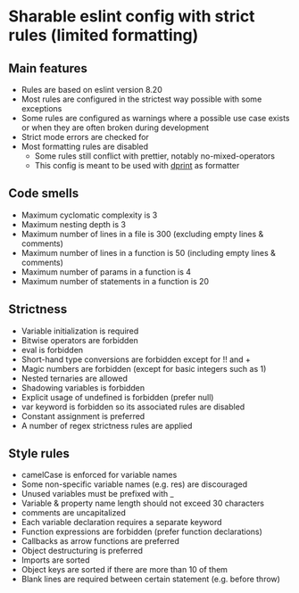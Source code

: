 # Sharable eslint config with strict rules (limited formatting)

## Main features

- Rules are based on eslint version 8.20
- Most rules are configured in the strictest way possible with some exceptions
- Some rules are configured as warnings where a possible use case exists or when they are often broken during development
- Strict mode errors are checked for
- Most formatting rules are disabled
  - Some rules still conflict with prettier, notably no-mixed-operators
  - This config is meant to be used with [dprint](https://dprint.dev/) as formatter

## Code smells

- Maximum cyclomatic complexity is 3
- Maximum nesting depth is 3
- Maximum number of lines in a file is 300 (excluding empty lines & comments)
- Maximum number of lines in a function is 50 (including empty lines & comments)
- Maximum number of params in a function is 4
- Maximum number of statements in a function is 20

## Strictness

- Variable initialization is required
- Bitwise operators are forbidden
- eval is forbidden
- Short-hand type conversions are forbidden except for !! and +
- Magic numbers are forbidden (except for basic integers such as 1)
- Nested ternaries are allowed
- Shadowing variables is forbidden
- Explicit usage of undefined is forbidden (prefer null)
- var keyword is forbidden so its associated rules are disabled
- Constant assignment is preferred
- A number of regex strictness rules are applied

## Style rules

- camelCase is enforced for variable names
- Some non-specific variable names (e.g. res) are discouraged
- Unused variables must be prefixed with _
- Variable & property name length should not exceed 30 characters
- comments are uncapitalized
- Each variable declaration requires a separate keyword
- Function expressions are forbidden (prefer function declarations)
- Callbacks as arrow functions are preferred
- Object destructuring is preferred
- Imports are sorted
- Object keys are sorted if there are more than 10 of them
- Blank lines are required between certain statement (e.g. before throw)

